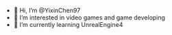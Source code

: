 - 👋 Hi, I’m @YixinChen97
- 👀 I’m interested in video games and game developing
- 🌱 I’m currently learning UnrealEngine4

<!---
YixinChen97/YixinChen97 is a ✨ special ✨ repository because its `README.md` (this file) appears on your GitHub profile.
You can click the Preview link to take a look at your changes.
--->
